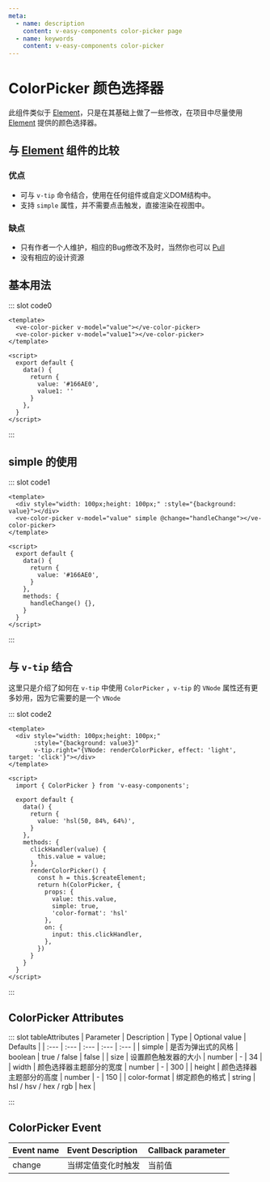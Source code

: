 ```yaml
---
meta:
  - name: description
    content: v-easy-components color-picker page
  - name: keywords
    content: v-easy-components color-picker
---
```


# ColorPicker 颜色选择器 <Badge text="0.8.1+"/>

此组件类似于 [Element](https://element.eleme.io/#/zh-CN/component/color-picker)，只是在其基础上做了一些修改，在项目中尽量使用 [Element](https://element.eleme.io/#/zh-CN/component/color-picker) 提供的颜色选择器。

## 与 [Element](https://element.eleme.io/#/zh-CN/component/color-picker) 组件的比较

### 优点

+ 可与 `v-tip` 命令结合，使用在任何组件或自定义DOM结构中。
+ 支持 `simple` 属性，并不需要点击触发，直接渲染在视图中。

### 缺点

+ 只有作者一个人维护，相应的Bug修改不及时，当然你也可以 [Pull](https://github.com/Linkontoask/v-easy-components/pulls)
+ 没有相应的设计资源

## 基本用法

<div>
    <preview-code _id="0">
        <template #default>
          <ve-color-picker v-model="value"></ve-color-picker>
          <ve-color-picker v-model="value1"></ve-color-picker>
        </template>
        <template #txt>
            <div>使用 <em>v-model</em> 绑定颜色的值，绑定的值需要一个字符串类型。外部修改此变量也会影响到选择器的颜色</div>
        </template>
    </preview-code>
</div>

::: slot code0
``` vue
<template>
  <ve-color-picker v-model="value"></ve-color-picker>
  <ve-color-picker v-model="value1"></ve-color-picker>
</template>

<script>
  export default {
    data() {
      return {
        value: '#166AE0',
        value1: ''
      }
    },
  }
</script>
```
:::

## simple 的使用

<div>
    <preview-code _id="1">
        <template #default>
          <div style="width: 100px;height: 100px;" :style="{background: value2}"></div>
          <ve-color-picker v-model="value2" simple @change="handleChange"></ve-color-picker>
        </template>
        <template #txt>
            <div>点击确定按钮之后会发出 <em>change</em> 事件</div>
        </template>
    </preview-code>
</div>

::: slot code1
``` vue
<template>
  <div style="width: 100px;height: 100px;" :style="{background: value}"></div>
  <ve-color-picker v-model="value" simple @change="handleChange"></ve-color-picker>
</template>

<script>
  export default {
    data() {
      return {
        value: '#166AE0',
      }
    },
    methods: {
      handleChange() {},
    }
  }
</script>
```
:::

## 与 `v-tip` 结合

这里只是介绍了如何在 `v-tip` 中使用 `ColorPicker` ，`v-tip` 的 `VNode` 属性还有更多妙用，因为它需要的是一个 `VNode`

<div>
    <preview-code _id="2">
        <template #default>
          <div style="width: 100px;height: 100px;" :style="{background: value3}" v-tip.right="{VNode: renderColorPicker, effect: 'light', target: 'click'}"></div>
        </template>
    </preview-code>
</div>

::: slot code2
``` vue
<template>
  <div style="width: 100px;height: 100px;" 
       :style="{background: value3}" 
       v-tip.right="{VNode: renderColorPicker, effect: 'light', target: 'click'}"></div>
</template>

<script>
  import { ColorPicker } from 'v-easy-components';

  export default {
    data() {
      return {
        value: 'hsl(50, 84%, 64%)',
      }
    },
    methods: {
      clickHandler(value) {
        this.value = value;
      },
      renderColorPicker() {
        const h = this.$createElement;
        return h(ColorPicker, {
          props: {
            value: this.value,
            simple: true,
            'color-format': 'hsl'
          },
          on: {
            input: this.clickHandler,
          },
        })
      }
    }
  }
</script>
```
:::

## ColorPicker Attributes

<div-box _id="tableAttributes"></div-box>

::: slot tableAttributes
| Parameter | Description | Type | Optional value | Defaults |
| :--- | :--- | :--- | :--- | :--- |
| simple | 是否为弹出式的风格 | boolean | true / false | false |
| size | 设置颜色触发器的大小 | number | - | 34 |
| width | 颜色选择器主题部分的宽度 | number | - | 300 |
| height | 颜色选择器主题部分的高度 | number | - | 150 |
| color-format | 绑定颜色的格式 | string | hsl / hsv / hex / rgb | hex |

:::

## ColorPicker Event

| Event name | Event Description | Callback parameter |
| :--- | :--- | :--- |
| change | 当绑定值变化时触发 | 当前值 |

<script>
  import { ColorPicker } from '@/index.js';
  
  export default {
    data() {
      return {
        value: '#166AE0',
        value1: '',
        value2: '#166AE0',
        value3: 'hsl(50, 84%, 64%)',
      }
    },
    methods: {
      handleChange() {},
      handleInput() {},
      clickHandler(value) {
        this.value3 = value;
      },
      renderColorPicker() {
        const h = this.$createElement;
        return h(ColorPicker, {
          props: {
            value: this.value3,
            simple: true,
            'color-format': 'hsl'
          },
          on: {
            input: this.clickHandler,
          },
        })
      }
    }
  }
</script>
